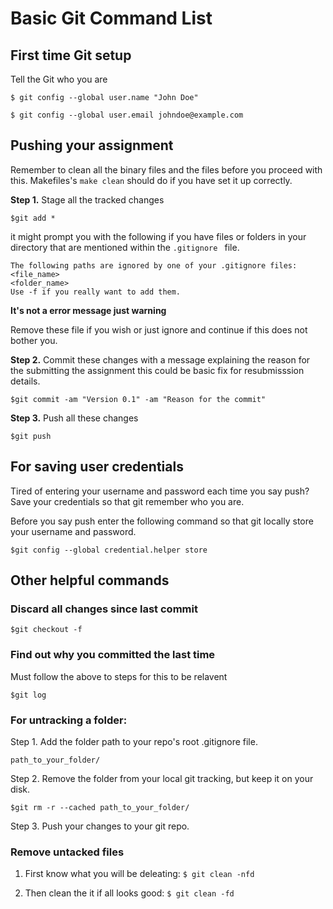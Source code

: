 # Basic Git Command List

## First time Git setup

Tell the Git who you are

`$ git config --global user.name "John Doe" `

`$ git config --global user.email johndoe@example.com `

## Pushing your assignment

Remember to clean all the binary files and the files before you proceed with this. Makefiles's `make clean` should do if you have set it up correctly.

**Step 1.** Stage all the tracked changes

` $git add * `

it might prompt you with the following if you have files or folders in your directory that are mentioned within the `.gitignore ` file.

```
The following paths are ignored by one of your .gitignore files:
<file_name>
<folder_name>
Use -f if you really want to add them.

```
**It's not a error message just warning** 

Remove these file if you wish or just ignore and continue if this does not bother you. 

**Step 2.** Commit these changes with a message explaining the reason for the submitting the assignment this could be basic fix for resubmisssion details.

` $git commit -am "Version 0.1" -am "Reason for the commit" `

**Step 3.** Push all these changes

` $git push `


## For saving user credentials

Tired of entering your username and password each time you say push? Save your credentials so that git remember who you are.

Before you say push enter the following command so that git locally store your username and password.

`$git config --global credential.helper store`


## Other helpful commands

### Discard all changes since last commit

` $git checkout -f `


### Find out why you committed the last time

Must follow the above to steps for this to be relavent

` $git log `

### For untracking a folder:

Step 1. Add the folder path to your repo's root .gitignore file. 

`path_to_your_folder/ `

Step 2. Remove the folder from your local git tracking, but keep it on your disk.

` $git rm -r --cached path_to_your_folder/ `

Step 3. Push your changes to your git repo.


### Remove untacked files

1. First know what you will be deleating: ` $ git clean -nfd `

1. Then clean the it if all looks good: `$ git clean -fd `